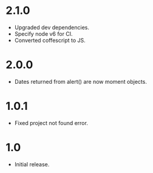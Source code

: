 # 2.1.0

* Upgraded dev dependencies.
* Specify node v6 for CI.
* Converted coffescript to JS.

# 2.0.0

* Dates returned from alert() are now moment objects.

# 1.0.1

* Fixed project not found error.

# 1.0

* Initial release.
